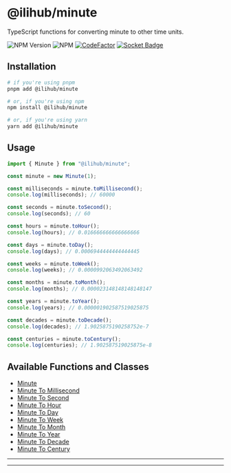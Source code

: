 # @ilihub/minute

TypeScript functions for converting minute to other time units.

![NPM Version](https://img.shields.io/npm/v/%40ilihub%2Fminute?color=33cd56&logo=npm)
![NPM](https://img.shields.io/npm/l/%40ilihub%2Fminute)
[![CodeFactor](https://www.codefactor.io/repository/github/ilihub/npm/badge)](https://www.codefactor.io/repository/github/ilihub/npm)
[![Socket Badge](https://socket.dev/api/badge/npm/package/@ilihub/minute)](https://socket.dev/npm/package/@ilihub/minute)

## Installation

```bash
# if you're using pnpm
pnpm add @ilihub/minute

# or, if you're using npm
npm install @ilihub/minute

# or, if you're using yarn
yarn add @ilihub/minute
```

## Usage

```javascript
import { Minute } from "@ilihub/minute";

const minute = new Minute(1);

const milliseconds = minute.toMillisecond();
console.log(milliseconds); // 60000

const seconds = minute.toSecond();
console.log(seconds); // 60

const hours = minute.toHour();
console.log(hours); // 0.016666666666666666

const days = minute.toDay();
console.log(days); // 0.0006944444444444445

const weeks = minute.toWeek();
console.log(weeks); // 0.0000992063492063492

const months = minute.toMonth();
console.log(months); // 0.000023148148148148147

const years = minute.toYear();
console.log(years); // 0.000001902587519025875

const decades = minute.toDecade();
console.log(decades); // 1.9025875190258752e-7

const centuries = minute.toCentury();
console.log(centuries); // 1.902587519025875e-8
```

## Available Functions and Classes

- [Minute](https://www.npmjs.com/package/@ilihub/minute)
- [Minute To Millisecond](https://www.npmjs.com/package/@ilihub/minute-to-millisecond)
- [Minute To Second](https://www.npmjs.com/package/@ilihub/minute-to-second)
- [Minute To Hour](https://www.npmjs.com/package/@ilihub/minute-to-hour)
- [Minute To Day](https://www.npmjs.com/package/@ilihub/minute-to-day)
- [Minute To Week](https://www.npmjs.com/package/@ilihub/minute-to-week)
- [Minute To Month](https://www.npmjs.com/package/@ilihub/minute-to-month)
- [Minute To Year](https://www.npmjs.com/package/@ilihub/minute-to-year)
- [Minute To Decade](https://www.npmjs.com/package/@ilihub/minute-to-decade)
- [Minute To Century](https://www.npmjs.com/package/@ilihub/minute-to-century)

---

<!-- sponsors_and_backers_section_start -->

<!-- sponsors_and_backers_section_end -->

---
